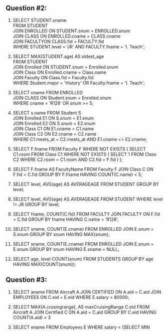 ## Question #2:
1. SELECT STUDENT.sname    
   FROM STUDENT    
   JOIN ENROLLED ON STUDENT.snum = ENROLLED.snum     
   JOIN CLASS ON ENROLLED.cname = CLASS.cname    
   JOIN FACULTYON CLASS.fid = FACULTY.fid    
   WHERE STUDENT.level = 'JR' AND FACULTY.fname = 'I. Teach';    

2. SELECT MAX(STUDENT.age) AS oldest_age   
   FROM STUDENT  
   JOIN Enrolled ON STUDENT.snum = Enrolled.snum  
   JOIN Class ON Enrolled.cname = Class.name  
   JOIN Faculty ON Class.fid = Faculty.fid  
   WHERE Student.major = 'History' OR Faculty.fname = 'I. Teach';  

3. SELECT cname FROM ENROLLED  
   JOIN CLASS ON Student.snum = Enrolled.snum  
   WHERE cname = ‘R128’ OR snum >= 5; 

4. SELECT s.name FROM Student S  
   JOIN Enrolled E1 ON S.snum = E1.snum  
   JOIN Enrolled E2 ON S.snum = E2.snum  
   JOIN Class C1 ON E1.cname = C1.name  
   JOIN Class C2 ON E2.cname = C2.name    
   WHERE C1.meets_at = C2.meets_at AND E1.cname <> E2.cname;  

5. SELECT F.fname
   FROM Faculty F
   WHERE NOT EXISTS (
       SELECT C1.room
       FROM Class C1
       WHERE NOT EXISTS (
           SELECT 1
           FROM Class C2
           WHERE C2.room = C1.room
           AND C2.fid = F.fid
       )
   );

6. SELECT F.fname AS FacultyName
   FROM Faculty F
   JOIN Class C ON F.fid = C.fid
   GROUP BY F.fname
   HAVING COUNT(C.name) < 5;

7. SELECT level, AVG(age) AS AVERAGEAGE
   FROM STUDENT
   GROUP BY level;

8. SELECT level, AVG(age) AS AVERAGEAGE
   FROM STUDENT
   WHERE level != JR
   GROUP BY level;

9. SELECT fname, COUNT(C.fid)
   FROM FACULTY
   JOIN FACULTY ON F.fid = C.fid
   GROUP BY fname
   HAVING C.name = ‘R128’;

10. SELECT sname, COUNT(E.cname)
    FROM ENROLLED
    JOIN E.snum = S.snum
    GROUP BY snum
    HAVING MAX(snum);

11. SELECT sname, COUNT(E.cname)
    FROM ENROLLED
    JOIN E.snum = E.snum
    GROUP BY snum
    HAVING E.sname = NULL;

12. SELECT age, level COUNT(snum)
    FROM STUDENTS
    GROUP BY age
    HAVING MAX(COUNT(snum));

## Question #3:

1. SELECT aname
   FROM Aircraft A
   JOIN CERTIFIED ON A.aid = C.aid
   JOIN EMPLOYEES ON C.eid = E.eid
   WHERE E.salary > 80000;

2. SELECT MAX(A.crusingrange), AS maxCruisingRange C.eid
   FROM Aircraft A
   JOIN Certified C ON A.aid = C.aid
   GROUP BY C.eid
   HAVING COUNT(A.aid) > 3

3. SELECT ename
   FROM Employees E
   WHERE salary < (SELECT MIN






    
      
